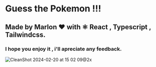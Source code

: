 # Guess the Pokemon !!!
## Made by Marlon ❤️ with ⚛️ React , Typescript , Tailwindcss.

### I hope you enjoy it , i'll apreciate any feedback.
![CleanShot 2024-02-20 at 15 02 09@2x](https://github.com/Marlon-WebDeveloper/guess-pokemon-game/assets/150313937/81877180-3bc8-4228-92f4-255d21e19358)

